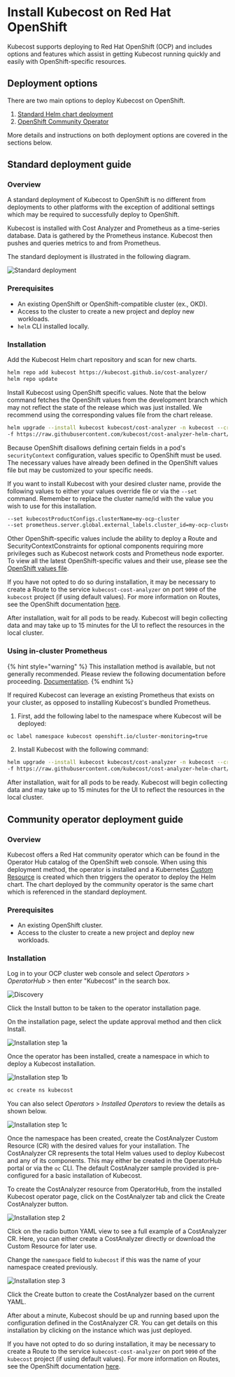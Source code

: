 # Install Kubecost on Red Hat OpenShift

Kubecost supports deploying to Red Hat OpenShift (OCP) and includes options and features which assist in getting Kubecost running quickly and easily with OpenShift-specific resources.

## Deployment options

There are two main options to deploy Kubecost on OpenShift.

1. [Standard Helm chart deployment](#standard-deployment-guide)
2. [OpenShift Community Operator](#community-operator-deployment-guide)

More details and instructions on both deployment options are covered in the sections below.

## Standard deployment guide

### Overview

A standard deployment of Kubecost to OpenShift is no different from deployments to other platforms with the exception of additional settings which may be required to successfully deploy to OpenShift.

Kubecost is installed with Cost Analyzer and Prometheus as a time-series database. Data is gathered by the Prometheus instance. Kubecost then pushes and queries metrics to and from Prometheus.

The standard deployment is illustrated in the following diagram.

![Standard deployment](/images/diagrams/openshift-cluster.png)

### Prerequisites

* An existing OpenShift or OpenShift-compatible cluster (ex., OKD).
* Access to the cluster to create a new project and deploy new workloads.
* `helm` CLI installed locally.

### Installation

Add the Kubecost Helm chart repository and scan for new charts.

```sh
helm repo add kubecost https://kubecost.github.io/cost-analyzer/
helm repo update
```

Install Kubecost using OpenShift specific values. Note that the below command fetches the OpenShift values from the development branch which may not reflect the state of the release which was just installed. We recommend using the corresponding values file from the chart release.

```sh
helm upgrade --install kubecost kubecost/cost-analyzer -n kubecost --create-namespace \
-f https://raw.githubusercontent.com/kubecost/cost-analyzer-helm-chart/v2.5/cost-analyzer/values-openshift.yaml
```

Because OpenShift disallows defining certain fields in a pod's `securityContext` configuration, values specific to OpenShift must be used. The necessary values have already been defined in the OpenShift values file but may be customized to your specific needs.

If you want to install Kubecost with your desired cluster name, provide the following values to either your values override file or via the `--set` command. Remember to replace the cluster name/id with the value you wish to use for this installation.

```sh
--set kubecostProductConfigs.clusterName=my-ocp-cluster
--set prometheus.server.global.external_labels.cluster_id=my-ocp-cluster
```

Other OpenShift-specific values include the ability to deploy a Route and SecurityContextConstraints for optional components requiring more privileges such as Kubecost network costs and Prometheus node exporter. To view all the latest OpenShift-specific values and their use, please see the [OpenShift values file](https://github.com/kubecost/cost-analyzer-helm-chart/blob/v2.6/cost-analyzer/values-openshift.yaml).

If you have not opted to do so during installation, it may be necessary to create a Route to the service `kubecost-cost-analyzer` on port `9090` of the `kubecost` project (if using default values). For more information on Routes, see the OpenShift documentation [here](https://docs.openshift.com/container-platform/4.13/networking/routes/route-configuration.html).

After installation, wait for all pods to be ready. Kubecost will begin collecting data and may take up to 15 minutes for the UI to reflect the resources in the local cluster.

### Using in-cluster Prometheus

{% hint style="warning" %} 
This installation method is available, but not generally recommended. Please review the following documentation before proceeding. [Documentation](/install-and-configure/advanced-configuration/custom-prom).
{% endhint %}

If required Kubecost can leverage an existing Prometheus that exists on your cluster, as opposed to installing Kubecost's bundled Prometheus.

1. First, add the following label to the namespace where Kubecost will be deployed:

```sh
oc label namespace kubecost openshift.io/cluster-monitoring=true
```

2. Install Kubecost with the following command:

```sh
helm upgrade --install kubecost kubecost/cost-analyzer -n kubecost --create-namespace \
-f https://raw.githubusercontent.com/kubecost/cost-analyzer-helm-chart/v2.5/cost-analyzer/values-openshift-cluster-prometheus.yaml
```

After installation, wait for all pods to be ready. Kubecost will begin collecting data and may take up to 15 minutes for the UI to reflect the resources in the local cluster.


## Community operator deployment guide

### Overview

Kubecost offers a Red Hat community operator which can be found in the Operator Hub catalog of the OpenShift web console. When using this deployment method, the operator is installed and a Kubernetes [Custom Resource](https://kubernetes.io/docs/concepts/extend-kubernetes/api-extension/custom-resources/) is created which then triggers the operator to deploy the Helm chart. The chart deployed by the community operator is the same chart which is referenced in the standard deployment.

### Prerequisites

* An existing OpenShift cluster.
* Access to the cluster to create a new project and deploy new workloads.

### Installation

Log in to your OCP cluster web console and select _Operators_ > _OperatorHub_ > then enter "Kubecost" in the search box.

![Discovery](/images/ocp-operator-discovery.png)

Click the Install button to be taken to the operator installation page.

On the installation page, select the update approval method and then click Install.

![Installation step 1a](/images/ocp-operator-installation-step-1.png)

Once the operator has been installed, create a namespace in which to deploy a Kubecost installation.

![Installation step 1b](/images/ocp-operator-installation-step-1b.png)

```sh
oc create ns kubecost
```

You can also select _Operators_ > _Installed Operators_ to review the details as shown below.

![Installation step 1c](/images/ocp-operator-installation-step-1c.png)

Once the namespace has been created, create the CostAnalyzer Custom Resource (CR) with the desired values for your installation. The CostAnalyzer CR represents the total Helm values used to deploy Kubecost and any of its components. This may either be created in the OperatorHub portal or via the `oc` CLI. The default CostAnalyzer sample provided is pre-configured for a basic installation of Kubecost.

To create the CostAnalyzer resource from OperatorHub, from the installed Kubecost operator page, click on the CostAnalyzer tab and click the Create CostAnalyzer button.

![Installation step 2](/images/ocp-operator-installation-step-2.png)

Click on the radio button YAML view to see a full example of a CostAnalyzer CR. Here, you can either create a CostAnalyzer directly or download the Custom Resource for later use.

Change the `namespace` field to `kubecost` if this was the name of your namespace created previously.

![Installation step 3](/images/ocp-operator-installation-step-3.png)

Click the Create button to create the CostAnalyzer based on the current YAML.

After about a minute, Kubecost should be up and running based upon the configuration defined in the CostAnalyzer CR. You can get details on this installation by clicking on the instance which was just deployed.

If you have not opted to do so during installation, it may be necessary to create a Route to the service `kubecost-cost-analyzer` on port `9090` of the `kubecost` project (if using default values). For more information on Routes, see the OpenShift documentation [here](https://docs.openshift.com/container-platform/4.13/networking/routes/route-configuration.html).

